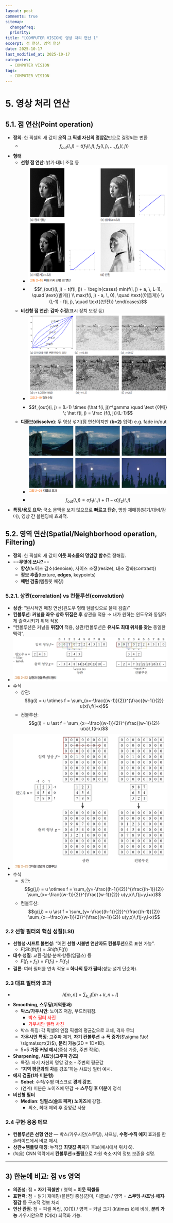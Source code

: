 ```yaml
---
layout: post
comments: true
sitemap:
  changefreq:
  priority:
title: "[COMPUTER VISION] 영상 처리 연산 1"
excerpt: 점 연산, 영역 연산
date: 2025-10-17
last_modified_at: 2025-10-17
categories:
  - COMPUTER VISION
tags:
  - COMPUTER_VISION
---
```


# 5. 영상 처리 연산
## 5.1. 점 연산(Point operation)

- **정의**: 한 픽셀의 새 값이 **오직 그 픽셀 자신의 명암값**만으로 결정되는 변환
	- $$f_{out}(i, j) = t(f_1(i, j), \, f_2(i, j), \, ..., \, f_k(i, j))$$
- **형태**
    - **선형 점 연산**: 밝기·대비 조절 등
	    - ![](../../_image/2025-10-17-15-52-30.png)
	    - $$f_{out}(i, j) = t(f(i, j))
	    = \begin{cases}
		min(f(i, j) + a, \, L-1), \quad \text{(밝게)} \\
		max(f(i, j) - a, \, 0), \quad \text{(어둡게)} \\
		(L-1) - f(i, j), \quad \text{(반전)}
		\end{cases}$$
    - **비선형 점 연산**: **감마 수정**(표시 장치 보정 등)
	    - ![](../../_image/2025-10-17-15-52-54.png)
	    - $$f_{out}(i, j) = (L-1) \times (\hat f(i, j))^\gamma \quad \text {이때} \; \hat f(i, j) = \frac {f(i, j)}{L-1}$$
    - **디졸브(dissolve)**: 두 영상 섞기(점 연산이지만 **(k=2)** 입력) e.g. fade in/out
	    - ![](../../_image/2025-10-17-15-53-13.png)
	    - $$f_{out}(i, j) = \alpha f_1(i, j) + (1 - \alpha)f_2(i, j)$$
- **특징/용도 요약**: 국소 문맥을 보지 않으므로 **빠르고 단순**, 명암 재매핑(밝기/대비/감마), 영상 간 블렌딩에 효과적.

## 5.2. 영역 연산(Spatial/Neighborhood operation, Filtering)

- **정의**: 한 픽셀의 새 값이 **이웃 화소들의 명암값 함수**로 정해짐.
- ==**무엇에 쓰나?**==
    - **향상**(노이즈 감소(denoise), 사이즈 조정(resize), 대조 강화(contrast))
    - **정보 추출**(texture, **edges**, keypoints)
    - **패턴 검출**(템플릿 매칭)

### 5.2.1. 상관(correlation) vs 컨볼루션(convolution)

- **상관**: “원시적인 매칭 연산(윈도우 형태 템플릿으로 물체 검출)”
- **컨볼루션**: **커널을 좌우·상하 뒤집은 후** 상관을 적용 → 내가 원하는 윈도우와 동일하게 출력시키기 위해 적용
- “컨볼루션은 커널을 **뒤집어** 적용, 상관/컨볼루션은 **유사도 최대 위치를 찾는** 동일한 맥락”.
- ![](../../_image/2025-10-17-16-03-26.jpg)
- 수식
	- 상관: $$g(i) = u \otimes f = \sum_{x=-\frac{(w-1)}{2}}^{\frac{(w-1)}{2}} u(x)\,f(i+x)$$
	- 컨볼루션: $$g(i) = u \ast f
		= \sum_{x=-\frac{(w-1)}{2}}^{\frac{(w-1)}{2}}
		  u(x)\,f(i-x)$$
- ![](../../_image/2025-10-17-16-03-44.jpg)
- 수식
	- 상관: $$g(j,i) = u \otimes f
		= \sum_{y=-\frac{(h-1)}{2}}^{\frac{(h-1)}{2}}
		  \sum_{x=-\frac{(w-1)}{2}}^{\frac{(w-1)}{2}}
		  u(y,x)\,f(j+y,i+x)$$
	- 컨볼루션: $$g(j,i) = u \ast f
		= \sum_{y=-\frac{(h-1)}{2}}^{\frac{(h-1)}{2}}
		  \sum_{x=-\frac{(w-1)}{2}}^{\frac{(w-1)}{2}}
		  u(y,x)\,f(j-y,i-x)$$

### 2.2 선형 필터의 핵심 성질(LSI)

- **선형성·시프트 불변성**: “어떤 **선형·시불변 연산자도 컨볼루션**으로 표현 가능”.
	- $F(Shift(f)) = Shift(F(f))$
- **대수 성질**: 교환·결합·분배·항등(임펄스) 등
	- $F(f_1 + f_2) = F(f_1) + F(f_2)$
- **결론**: 여러 필터를 연속 적용 ≡ **하나의 등가 필터**(성능·설계 단순화).

### 2.3 대표 필터와 효과

- $$h[m, n] = \sum _{k, l} f[m+k, n+l]$$
- **Smoothing, 스무딩(저역통과)**
    - **박스/가우시안**: 노이즈 저감, 부드러워짐.
	    - <font color="#ff0000">박스 필터 사진</font>
	    - <font color="#ff0000">가우시안 필터 사진</font>
	- 박스 특징: 각 픽셀의 인접 픽셀의 평균값으로 교체, 격자 무늬
    - **가우시안 특징**: 고주파 제거, **자기 컨볼루션 → 폭 증가**($\sigma !\to! \sigma\sqrt{2}$), **분리 가능**(2D = 1D×1D).
    - 5×5 **가중 커널 예시**(중심 가중, 주변 작음).
- **Sharpening, 샤프닝(고주파 강조)**
	- 특징: 자기 자신의 명암 강조 - 주변의 평균값
    - “**지역 평균과의 차**를 강조”하는 샤프닝 필터 예시.
- **에지 검출(1차 미분형)**
    - **Sobel**: 수직/수평 마스크로 **경계 강조**.
    - (연계) 미분은 노이즈에 민감 → **스무딩 후 미분**이 정석
- **비선형 필터**
    - **Median**: **임펄스(솔트 페퍼) 노이즈**에 강함.
	    - 최소, 최대 제외 후 중앙값 사용

### 2.4 구현·응용 메모

- **컨볼루션은 선형 연산** — 박스/가우시안(스무딩), 샤프닝, **수평·수직 에지** 효과를 한 슬라이드에서 비교 제시.
- **상관→템플릿 매칭**: 누적값 **최댓값 위치**가 후보(예시에서 위치 6).
- (녹음) CNN 맥락에서 **컨볼루션→풀링**으로 차원 축소·지역 정보 보존을 설명.

---

## 3) 한눈에 비교: 점 vs 영역

- **의존성**: 점 = **자기 픽셀만** / 영역 = **이웃 픽셀들**
- **표현력**: 점 = 밝기 재매핑/블렌딩 중심(감마, 디졸브) / 영역 = **스무딩·샤프닝·에지·질감** 등 구조적 정보 처리
- **연산 관점**: 점 = 픽셀 독립, (O(1)) / 영역 = 커널 크기 (k\times k)에 비례, **분리 가능** 가우시안으로 (O(k)) 최적화 가능.
